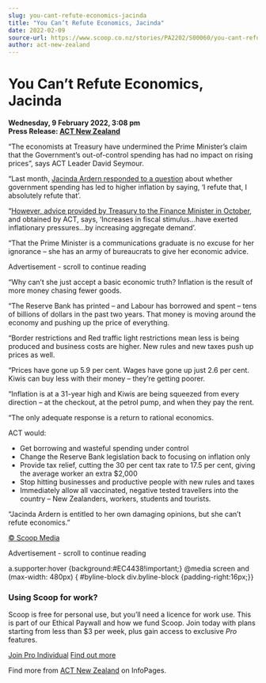 ```yaml
---
slug: you-cant-refute-economics-jacinda
title: "You Can’t Refute Economics, Jacinda"
date: 2022-02-09
source-url: https://www.scoop.co.nz/stories/PA2202/S00060/you-cant-refute-economics-jacinda.htm
author: act-new-zealand
---
```

You Can’t Refute Economics, Jacinda
===================================

**Wednesday, 9 February 2022, 3:08 pm**  
**Press Release: [ACT New Zealand](https://info.scoop.co.nz/ACT_New_Zealand)**

“The economists at Treasury have undermined the Prime Minister’s claim that the Government’s out-of-control spending has had no impact on rising prices”, says ACT Leader David Seymour.

“Last month, [Jacinda Ardern responded to a question](https://www.act.org.nz/r?u=7EL176YFyxKF3ox3wD2rUare8I0bSkv63od33kHlNR5zUEytOZTUPESw__WcD9oS16gCiaQ_czoKje-jodP1MwU0FjTY-yEjTpuv26JoehxAMuqXNEiH4e8vd1CsIC-BfsLMa0xDpe6XkhUkRm596UWYBVmjzOq_Pwx0rPi5NC7gJ_-p35ZnVqSIiiL2Z2CGdmQAmOzL_N51rK3kHBY47Q&e=154c02be5f7fc7dc73d854cf1d9225ee&utm_source=actnz&utm_medium=email&utm_campaign=can_t_refute_economics&n=2) about whether government spending has led to higher inflation by saying, ‘I refute that, I absolutely refute that’.

“[However, advice provided by Treasury to the Finance Minister in October](https://www.act.org.nz/r?u=x7qo17qR1Kb0lLg85yQYfAbXTC6Z7wxyptuSZemzKnHW6MvSFOrjcviA_qc0F8nqMAK8WAGWyIPcZxaO8hw7yMIIh8SNZ9DQUsCyaj8Q8z7Bp9Io_VUsz68DcG2f2zb0gg_lB7uvwFvdC-Go8iLbbYDodoRULZnv5optl3JUP8zkbVbHwTjflyq7FygIli11&e=154c02be5f7fc7dc73d854cf1d9225ee&utm_source=actnz&utm_medium=email&utm_campaign=can_t_refute_economics&n=3), and obtained by ACT, says, ‘Increases in fiscal stimulus...have exerted inflationary pressures...by increasing aggregate demand’.

“That the Prime Minister is a communications graduate is no excuse for her ignorance – she has an army of bureaucrats to give her economic advice.

Advertisement - scroll to continue reading





“Why can’t she just accept a basic economic truth? Inflation is the result of more money chasing fewer goods.

“The Reserve Bank has printed – and Labour has borrowed and spent – tens of billions of dollars in the past two years. That money is moving around the economy and pushing up the price of everything.

“Border restrictions and Red traffic light restrictions mean less is being produced and business costs are higher. New rules and new taxes push up prices as well.

“Prices have gone up 5.9 per cent. Wages have gone up just 2.6 per cent. Kiwis can buy less with their money – they’re getting poorer.

“Inflation is at a 31-year high and Kiwis are being squeezed from every direction – at the checkout, at the petrol pump, and when they pay the rent.

“The only adequate response is a return to rational economics.

ACT would:

*   Get borrowing and wasteful spending under control
*   Change the Reserve Bank legislation back to focusing on inflation only
*   Provide tax relief, cutting the 30 per cent tax rate to 17.5 per cent, giving the average worker an extra $2,000
*   Stop hitting businesses and productive people with new rules and taxes
*   Immediately allow all vaccinated, negative tested travellers into the country – New Zealanders, workers, students and tourists.

“Jacinda Ardern is entitled to her own damaging opinions, but she can’t refute economics.”

[© Scoop Media](http://www.scoop.co.nz/about/terms.html)  

Advertisement - scroll to continue reading



a.supporter:hover {background:#EC4438!important;} @media screen and (max-width: 480px) { #byline-block div.byline-block {padding-right:16px;}}

### Using Scoop for work?

Scoop is free for personal use, but you’ll need a licence for work use. This is part of our Ethical Paywall and how we fund Scoop. Join today with plans starting from less than $3 per week, plus gain access to exclusive _Pro_ features.  
  
[Join Pro Individual](https://pro.scoop.co.nz/Individual/?from=ProIn24) [Find out more](https://pro.scoop.co.nz/using-scoop-for-work/?from=ProIn24)

Find more from [ACT New Zealand](https://info.scoop.co.nz/ACT_New_Zealand) on InfoPages.